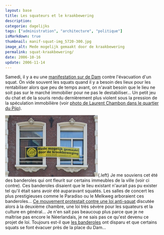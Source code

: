 ```yaml
---
layout: base
title: Les squateurs et le kraakbewering
description: 
categorie: dagelijks
tags: ["administration", "architecture", "politique"]
isMarkdown: true
thumbnail: manif-squat-img_5720-300.jpg
image_alt: Mede mogelijk gemaakt door de kraakbewering
permalink: squat-kraakbewering/
date: 2006-10-16
update: 2006-11-14
---
```




Samedi, il y a eu une [manifestation sur de Dam](http://www.flickr.com/photos/dumbfunk/269611801/) contre l'évacuation d'un squat. On vide souvent les squats quand il y a besoin des lieux pour les rentabiliser alors que peu de temps avant, on n'avait besoin que le lieu ne soit pas sur le marché immobilier pour ne pas le destabiliser... Un petit jeu du chat et de la souris rendu dernièrement plus violent sous la pression de la spéculation immobilière (voir [photo de Laurent Chambon dans le quartier du Pijp](http://laurentchambon.blogspot.com/2006/10/ballade-australovicienne-2.html)). 

![Mede mogelijk gemaakt door de kraakbewering](manif-squat-img_5720-300.jpg){.left}
Je me souviens cet été des banderoles qui ont fleurit sur certains immeubles de la ville (voir ci contre). Ces banderoles disaient que le lieu existant n'aurait pas pu exister tel qu'il était sans avoir été auparavant squatés. Les salles de concert les plus prestigieuses comme le Paradiso ou le Melkweg arboraient ces banderoles... [Ce mouvement protestait contre une loi anti-squat](http://krakengaatdoor.nl/) discutée alors à la deuxième chambre, une loi très sévère pour les squateurs et la culture en général... Je n'en sait pas beaucoup plus parce que je ne maîtrise pas encore le Néerlandais, je ne sais pas ce qu'est devenu ce projet de loi. Toujours est-il que [les banderoles](http://www.talk2000.nl/mediawiki/index.php/Weggeefwinkels.nl) ont disparu et que certains squats se font évacuer près de la place du Dam...
